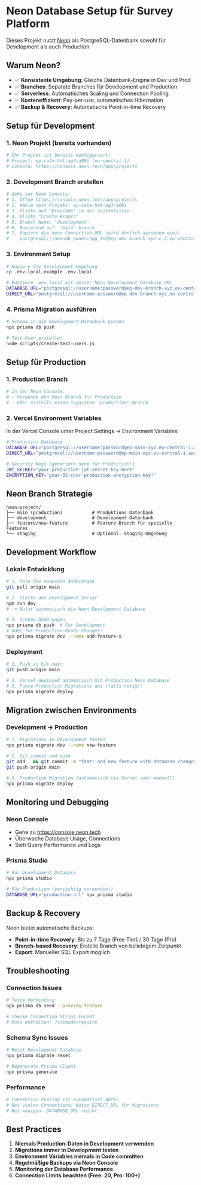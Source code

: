 # Neon Database Setup für Survey Platform

Dieses Projekt nutzt [Neon](https://neon.tech) als PostgreSQL-Datenbank sowohl für Development als auch Production.

## Warum Neon?

- ✅ **Konsistente Umgebung**: Gleiche Datenbank-Engine in Dev und Prod
- ✅ **Branches**: Separate Branches für Development und Production
- ✅ **Serverless**: Automatisches Scaling und Connection Pooling
- ✅ **Kosteneffizient**: Pay-per-use, automatisches Hibernation
- ✅ **Backup & Recovery**: Automatische Point-in-time Recovery

## Setup für Development

### 1. Neon Projekt (bereits vorhanden)
```bash
# Ihr Projekt ist bereits konfiguriert:
# Project: ep-calm-hat-ag3ra08i (eu-central-1)
# Console: https://console.neon.tech/app/projects
```

### 2. Development Branch erstellen
```bash
# Gehe zur Neon Console:
# 1. Öffne https://console.neon.tech/app/projects
# 2. Wähle dein Projekt: ep-calm-hat-ag3ra08i
# 3. Klicke auf "Branches" in der Seitenleiste  
# 4. Klicke "Create Branch"
# 5. Branch Name: "development"
# 6. Basierend auf: "main" branch
# 7. Kopiere die neue Connection URL (wird ähnlich aussehen wie):
#    postgresql://neondb_owner:npg_XYZ@ep-dev-branch-xyz.c-2.eu-central-1.aws.neon.tech/neondb
```

### 3. Environment Setup
```bash
# Kopiere die Development-Umgebung
cp .env.local.example .env.local

# Editiere .env.local mit deiner Neon Development Database URL
DATABASE_URL="postgresql://username:password@ep-dev-branch-xyz.eu-central-1.aws.neon.tech/neondb?sslmode=require"
DIRECT_URL="postgresql://username:password@ep-dev-branch-xyz.eu-central-1.aws.neon.tech/neondb?sslmode=require"
```

### 4. Prisma Migration ausführen
```bash
# Schema in die Development-Datenbank pushen
npx prisma db push

# Test-User erstellen
node scripts/create-test-users.js
```

## Setup für Production

### 1. Production Branch
```bash
# In der Neon Console:
# - Verwende den Main Branch für Production
# - Oder erstelle einen separaten "production" Branch
```

### 2. Vercel Environment Variables
In der Vercel Console unter Project Settings → Environment Variables:

```bash
# Production Database
DATABASE_URL="postgresql://username:password@ep-main-xyz.eu-central-1.aws.neon.tech/neondb?sslmode=require"
DIRECT_URL="postgresql://username:password@ep-main-xyz.eu-central-1.aws.neon.tech/neondb?sslmode=require"

# Security Keys (generiere neue für Production!)
JWT_SECRET="your-production-jwt-secret-key-here"
ENCRYPTION_KEY="your-32-char-production-encryption-key!"
```

## Neon Branch Strategie

```
neon-project/
├── main (production)           # Produktions-Datenbank
├── development                 # Development-Datenbank
├── feature/new-feature         # Feature-Branch für spezielle Features
└── staging                     # Optional: Staging-Umgebung
```

## Development Workflow

### Lokale Entwicklung
```bash
# 1. Hole die neuesten Änderungen
git pull origin main

# 2. Starte den Development Server
npm run dev
# -> Nutzt automatisch die Neon Development Database

# 3. Schema-Änderungen
npx prisma db push  # Für Development
# Oder für Production-Ready Changes:
npx prisma migrate dev --name add-feature-x
```

### Deployment
```bash
# 1. Push zu Git main
git push origin main

# 2. Vercel deployed automatisch mit Production Neon Database
# 3. Führe Production Migrations aus (falls nötig):
npx prisma migrate deploy
```

## Migration zwischen Environments

### Development → Production
```bash
# 1. Migrations in Development testen
npx prisma migrate dev --name new-feature

# 2. Git commit und push
git add . && git commit -m "feat: add new feature with database changes"
git push origin main

# 3. Production Migration (automatisch via Vercel oder manuell)
npx prisma migrate deploy
```

## Monitoring und Debugging

### Neon Console
- Gehe zu https://console.neon.tech
- Überwache Database Usage, Connections
- Sieh Query Performance und Logs

### Prisma Studio
```bash
# Für Development Database
npx prisma studio

# Für Production (vorsichtig verwenden!)
DATABASE_URL="production-url" npx prisma studio
```

## Backup & Recovery

Neon bietet automatische Backups:
- **Point-in-time Recovery**: Bis zu 7 Tage (Free Tier) / 30 Tage (Pro)
- **Branch-based Recovery**: Erstelle Branch von beliebigem Zeitpunkt
- **Export**: Manueller SQL Export möglich

## Troubleshooting

### Connection Issues
```bash
# Teste Verbindung
npx prisma db seed --preview-feature

# Checke Connection String Format
# Muss enthalten: ?sslmode=require
```

### Schema Sync Issues
```bash
# Reset Development Database
npx prisma migrate reset

# Regenerate Prisma Client
npx prisma generate
```

### Performance
```bash
# Connection Pooling ist automatisch aktiv
# Bei vielen Connections: Nutze DIRECT_URL für Migrations
# Bei wenigen: DATABASE_URL reicht
```

## Best Practices

1. **Niemals Production-Daten in Development verwenden**
2. **Migrations immer in Development testen**
3. **Environment Variables niemals in Code committen**
4. **Regelmäßige Backups via Neon Console**
5. **Monitoring der Database Performance**
6. **Connection Limits beachten (Free: 20, Pro: 100+)**